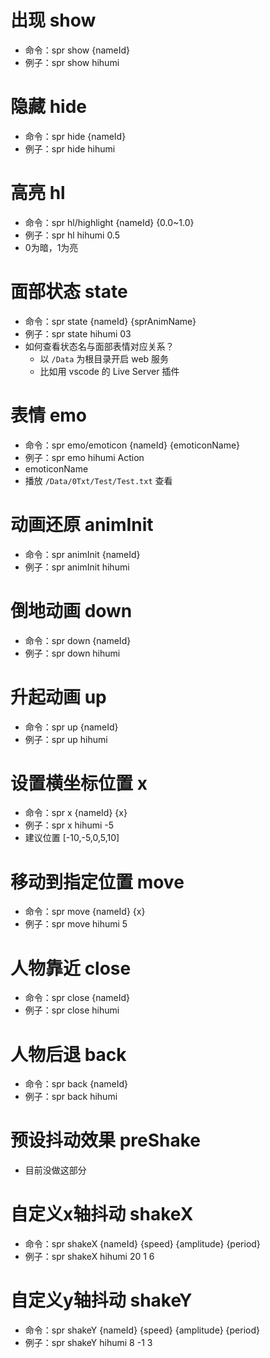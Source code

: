 # 出现 show 
- 命令：spr show {nameId}
- 例子：spr show hihumi

# 隐藏 hide
- 命令：spr hide {nameId}
- 例子：spr hide hihumi

# 高亮 hl
- 命令：spr hl/highlight {nameId} {0.0~1.0}
- 例子：spr hl hihumi 0.5
- 0为暗，1为亮

# 面部状态 state
- 命令：spr state {nameId} {sprAnimName}
- 例子：spr state hihumi 03
- 如何查看状态名与面部表情对应关系？
  - 以 `/Data` 为根目录开启 web 服务
  - 比如用 vscode 的 Live Server 插件

# 表情 emo
- 命令：spr emo/emoticon {nameId} {emoticonName}
- 例子：spr emo hihumi Action
- emoticonName 
- 播放 `/Data/0Txt/Test/Test.txt` 查看

# 动画还原 animInit 
- 命令：spr animInit {nameId}
- 例子：spr animInit hihumi

# 倒地动画 down
- 命令：spr down {nameId}
- 例子：spr down hihumi

# 升起动画 up
- 命令：spr up {nameId}
- 例子：spr up hihumi

# 设置横坐标位置 x
- 命令：spr x {nameId} {x}
- 例子：spr x hihumi -5
- 建议位置 [-10,-5,0,5,10]

# 移动到指定位置 move
- 命令：spr move {nameId} {x}
- 例子：spr move hihumi 5

# 人物靠近 close
- 命令：spr close {nameId}
- 例子：spr close hihumi

# 人物后退 back
- 命令：spr back {nameId}
- 例子：spr back hihumi

# 预设抖动效果 preShake
- 目前没做这部分

# 自定义x轴抖动 shakeX
- 命令：spr shakeX {nameId} {speed} {amplitude} {period}
- 例子：spr shakeX hihumi 20 1 6

# 自定义y轴抖动 shakeY
- 命令：spr shakeY {nameId} {speed} {amplitude} {period}
- 例子：spr shakeY hihumi 8 -1 3